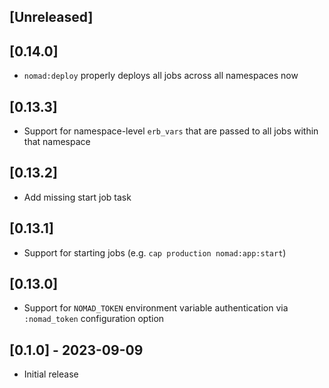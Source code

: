 ## [Unreleased]

## [0.14.0]

- `nomad:deploy` properly deploys all jobs across all namespaces now

## [0.13.3]

- Support for namespace-level `erb_vars` that are passed to all jobs within that namespace

## [0.13.2]

- Add missing start job task

## [0.13.1]

- Support for starting jobs (e.g. `cap production nomad:app:start`)

## [0.13.0]

- Support for `NOMAD_TOKEN` environment variable authentication via `:nomad_token` configuration option

## [0.1.0] - 2023-09-09

- Initial release
